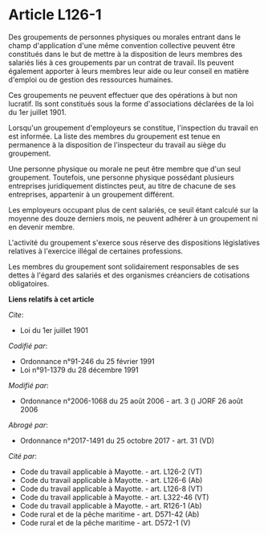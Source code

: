 # Article L126-1

Des groupements de personnes physiques ou morales entrant dans le champ d'application d'une même convention collective
peuvent être constitués dans le but de mettre à la disposition de leurs membres des salariés liés à ces groupements par un
contrat de travail. Ils peuvent également apporter à leurs membres leur aide ou leur conseil en matière d'emploi ou de
gestion des ressources humaines. 

Ces groupements ne peuvent effectuer que des opérations à but non lucratif. Ils sont constitués sous la forme d'associations
déclarées de la loi du 1er juillet 1901. 

Lorsqu'un groupement d'employeurs se constitue, l'inspection du travail en est informée. La liste des membres du groupement
est tenue en permanence à la disposition de l'inspecteur du travail au siège du groupement. 

Une personne physique ou morale ne peut être membre que d'un seul groupement. Toutefois, une personne physique possédant
plusieurs entreprises juridiquement distinctes peut, au titre de chacune de ses entreprises, appartenir à un groupement
différent. 

Les employeurs occupant plus de cent salariés, ce seuil étant calculé sur la moyenne des douze derniers mois, ne peuvent
adhérer à un groupement ni en devenir membre. 

L'activité du groupement s'exerce sous réserve des dispositions législatives relatives à l'exercice illégal de certaines
professions. 

Les membres du groupement sont solidairement responsables de ses dettes à l'égard des salariés et des organismes créanciers
de cotisations obligatoires.

**Liens relatifs à cet article**

_Cite_:

  - Loi du 1er juillet 1901

_Codifié par_:

  - Ordonnance n°91-246 du 25 février 1991
  - Loi n°91-1379 du 28 décembre 1991

_Modifié par_:

  - Ordonnance n°2006-1068 du 25 août 2006 - art. 3 () JORF 26 août 2006

_Abrogé par_:

  - Ordonnance n°2017-1491 du 25 octobre 2017 - art. 31 (VD)

_Cité par_:

  - Code du travail applicable à Mayotte. - art. L126-2 (VT)
  - Code du travail applicable à Mayotte. - art. L126-6 (Ab)
  - Code du travail applicable à Mayotte. - art. L126-8 (VT)
  - Code du travail applicable à Mayotte. - art. L322-46 (VT)
  - Code du travail applicable à Mayotte. - art. R126-1 (Ab)
  - Code rural et de la pêche maritime - art. D571-42 (Ab)
  - Code rural et de la pêche maritime - art. D572-1 (V)
